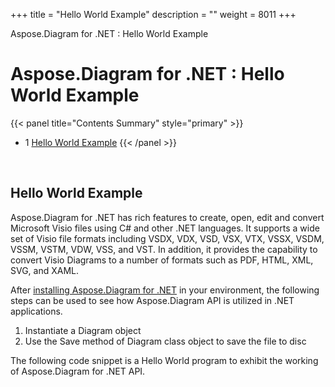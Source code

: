 +++
title = "Hello World Example" 
description = "" 
weight = 8011 
+++

Aspose.Diagram for .NET : Hello World Example  

# Aspose.Diagram for .NET : Hello World Example


{{< panel title="Contents Summary" style="primary" >}}
*   1 [Hello World Example](#HelloWorldExample-HelloWorldExample)
{{< /panel >}}
 

 

## Hello World Example

Aspose.Diagram for .NET has rich features to create, open, edit and convert Microsoft Visio files using C# and other .NET languages. It supports a wide set of Visio file formats including VSDX, VDX, VSD, VSX, VTX, VSSX, VSDM, VSSM, VSTM, VDW, VSS, and VST. In addition, it provides the capability to convert Visio Diagrams to a number of formats such as PDF, HTML, XML, SVG, and XAML.

After [installing Aspose.Diagram for .NET](https://docs2.aspose.com/diagram/net/gettingstarted/installation) in your environment, the following steps can be used to see how Aspose.Diagram API is utilized in .NET applications.

1.  Instantiate a Diagram object
2.  Use the Save method of Diagram class object to save the file to disc

The following code snippet is a Hello World program to exhibit the working of Aspose.Diagram for .NET API.

